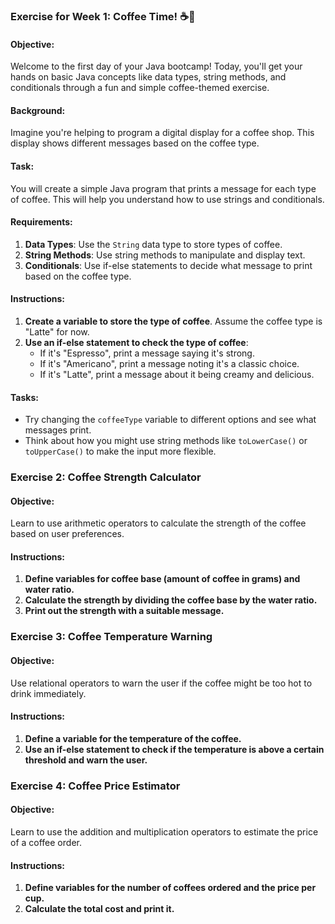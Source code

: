 ### Exercise for Week 1: Coffee Time! ☕🌟

#### Objective:
Welcome to the first day of your Java bootcamp! Today, you'll get your hands on basic Java concepts like data types, string methods, and conditionals through a fun and simple coffee-themed exercise.

#### Background:
Imagine you're helping to program a digital display for a coffee shop. This display shows different messages based on the coffee type.

#### Task:
You will create a simple Java program that prints a message for each type of coffee. This will help you understand how to use strings and conditionals.

#### Requirements:
1. **Data Types**: Use the `String` data type to store types of coffee.
2. **String Methods**: Use string methods to manipulate and display text.
3. **Conditionals**: Use if-else statements to decide what message to print based on the coffee type.

#### Instructions:
1. **Create a variable to store the type of coffee**. Assume the coffee type is "Latte" for now.
2. **Use an if-else statement to check the type of coffee**:
   - If it's "Espresso", print a message saying it's strong.
   - If it's "Americano", print a message noting it's a classic choice.
   - If it's "Latte", print a message about it being creamy and delicious.


#### Tasks:
- Try changing the `coffeeType` variable to different options and see what messages print.
- Think about how you might use string methods like `toLowerCase()` or `toUpperCase()` to make the input more flexible.



### Exercise 2: Coffee Strength Calculator
#### Objective:
Learn to use arithmetic operators to calculate the strength of the coffee based on user preferences.

#### Instructions:
1. **Define variables for coffee base (amount of coffee in grams) and water ratio.**
2. **Calculate the strength by dividing the coffee base by the water ratio.**
3. **Print out the strength with a suitable message.**



### Exercise 3: Coffee Temperature Warning
#### Objective:
Use relational operators to warn the user if the coffee might be too hot to drink immediately.

#### Instructions:
1. **Define a variable for the temperature of the coffee.**
2. **Use an if-else statement to check if the temperature is above a certain threshold and warn the user.**



### Exercise 4: Coffee Price Estimator
#### Objective:
Learn to use the addition and multiplication operators to estimate the price of a coffee order.

#### Instructions:
1. **Define variables for the number of coffees ordered and the price per cup.**
2. **Calculate the total cost and print it.**

